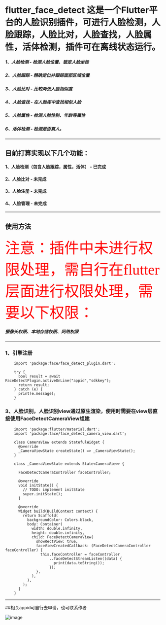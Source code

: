 # flutter_face_detect 这是一个Flutter平台的人脸识别插件，可进行人脸检测，人脸跟踪，人脸比对，人脸查找，人脸属性，活体检测，插件可在离线状态运行。
##### 1、人脸检测 - 检测人脸位置、锁定人脸坐标
##### 2、人脸跟踪 - 精确定位并跟踪面部区域位置
##### 3、人脸比对 - 比较两张人脸相似度
##### 4、人脸查找 - 在人脸库中查找相似人脸
##### 5、人脸属性 - 检测人脸性别、年龄等属性
##### 6、活体检测 - 检测是否真人。
----------------------
## 目前打算实现以下几个功能：
#### 1、人脸检测（包含人脸跟踪，属性，活体） - 已完成
#### 2、人脸比对 - 未完成
#### 3、人脸注册 - 未完成
#### 4、人脸管理 - 未完成
----------------------
## 使用方法
<font face="微软雅黑" size="18" color="#ff0000">注意：插件中未进行权限处理，需自行在flutter层面进行权限处理，需要以下权限：</font>
##### 摄像头权限、本地存储权限、网络权限
----------------------
### 1、引擎注册
```
    import 'package:face/face_detect_plugin.dart';

    try {
      bool result = await FaceDetectPlugin.activeOnLine("appid","sdkkey");
      return result;
    } catch (e) {
      print(e.message);
    }
```
### 3、人脸识别，人脸识别view通过原生渲染，使用时需要在view层直接使用FaceDetectCameraView组建
```
    import 'package:flutter/material.dart';
    import 'package:face/face_detect_camera_view.dart';

    class CameraView extends StatefulWidget {
      @override
      _CameraViewState createState() => _CameraViewState();
    }

    class _CameraViewState extends State<CameraView> {

      FaceDetectCameraController faceController;

      @override
      void initState() {
        // TODO: implement initState
        super.initState();
      }

      @override
      Widget build(BuildContext context) {
        return Scaffold(
          backgroundColor: Colors.black,
          body: Container(
            width: double.infinity,
            height: double.infinity,
            child: FaceDetectCameraView(
              showRectView: true,
              faceViewCreatedCallback: (FaceDetectCameraController faceController) {
                this.faceController = faceController
                    ..faceDetectStreamListen((data) {
                      print(data.toString());
                    });
              },
            ),
          ),
        );
      }
    }
```
-------------------
##相关appid可自行去申请，也可联系作者

 ![image](https://hisan.oss-cn-shanghai.aliyuncs.com/1589249419833.jpg)